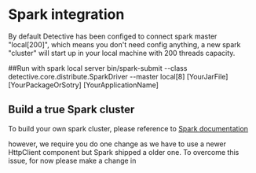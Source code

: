 # Spark integration

By default Detective has been configed to connect spark master "local[200]", which means you don't need config anything, a new spark "cluster" will start up in your local machine with 200 threads capacity.

##Run with spark local server
bin/spark-submit --class detective.core.distribute.SparkDriver --master local[8]  [YourJarFile] [YourPackageOrSotry] [YourApplicationName]

## Build a true Spark cluster

To build your own spark cluster, please reference to [Spark documentation ](https://spark.apache.org/docs/latest/cluster-overview.html)

however, we require you do one change as we have to use a newer HttpClient component but Spark shipped a older one. To overcome this issue, for now please make a change in


